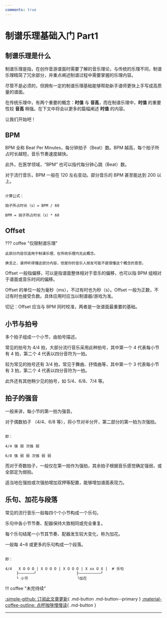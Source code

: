```yaml
---
comments: true
---
```



# 制谱乐理基础入门 Part1


## 制谱乐理是什么

制谱乐理是指，在创作音游谱面时需要了解的音乐理论，与传统的乐理不同，制谱乐理精简了冗余部分，并重点阐述制谱过程中需要掌握的乐理内容。

尽管不是必须的，但拥有一定的制谱乐理基础能够帮助新手谱师更快上手写成高质量的谱面。

在传统乐理中，有两个重要的概念：**时值** 与 **音高**，而在制谱乐理中，**时值** 的重要性较 **音高** 稍强。在下文中将会以更多的篇幅阐述 **时值** 的内容。

让我们开始吧！


## BPM

BPM 全称 Beat Per Minutes，每分钟拍子（Beat）数。BPM 越高，每个拍子所占时长越短，音乐节奏速度越快。

此外，在医学领域，“BPM” 也可以指代每分钟心跳（Beat）数。

对于流行音乐，BPM 一般在 120 左右变动。部分音乐的 BPM 甚至能达到 200 以上。

```

计算公式：

拍子所占时长（s）= BPM / 60

BPM = 拍子所占时长（s）* 60

```


## Offset

??? coffee "仅限制谱乐理"

    此部分内容仅适用于制谱乐理，在传统乐理内无此概念。

    换言之，谱师听得懂这部分内容，但是你的音乐人朋友可能不是很懂这个概念的意思。

Offset 一般指偏移，可以是指谱面整体相对于音乐的偏移，也可以指 BPM 组相对于谱面或音乐时间的偏移。

Offset 的单位一般为毫秒（ms），不过有时也为秒（s）。Offset 一般为正数，不过有时也接受负数。具体应用时应当以制谱器/游戏为准。

切记：Offset 应当与 BPM 同时校准，两者是一张谱面最重要的基础。


## 小节与拍号

多个拍子组成一个小节，由拍号描述。

常见的拍号为 4/4 拍，大部分流行音乐采用此种拍号，其中第一个 4 代表每小节有 4 拍，第二个 4 代表以四分音符为一拍。

较为常见的拍号还有 3/4 拍，常见于舞曲、抒情曲等，其中第一个 3 代表每小节有 3 拍，第二个 4 代表以四分音符为一拍。

此外还有其他稍少见的拍号，如 5/4、6/8、7/4 等。


## 拍子的强音

一般来讲，每小节的第一拍为强音。

对于偶数拍子 （4/4、6/8 等），将小节对半分开，第二部分的第一拍为次强拍。

```

即：

4/4 强 弱 次强 弱

6/8 强 弱 弱 次强 弱 弱

```

而对于奇数拍子，一般仅在第一拍作为强拍，其余拍子根据音乐感觉确定强弱，或全部定为弱拍。

适当地在强拍或次强拍增加双押等配置，能够增加谱面表现力。


## 乐句、加花与段落

常见的流行音乐一般每四个个小节构成一个乐句。

乐句中各小节节奏、配器保持大致相同或完全重复。

每个乐句结尾一小节其节奏、配器发生较大变化，称为加花。

一般每 4~8 或更多的乐句构成一个段落。

```

即：

4/4   X O O O | X O O O | X O O O | X xx O X |  # 乐句
     ├–––––––┘                  ├––––––––––┘
     └ 小节                      └加花

```


!!! coffee "未完待续"

[:simple-github: 订阅此文章更新](https://github.com/Chen-Luan/Chen-Luan.github.io/discussions/1){ .md-button .md-button--primary }
[:material-coffee-outline: 点杯咖啡慢慢读](https://afdian.net/a/chenluan){ .md-button }

---